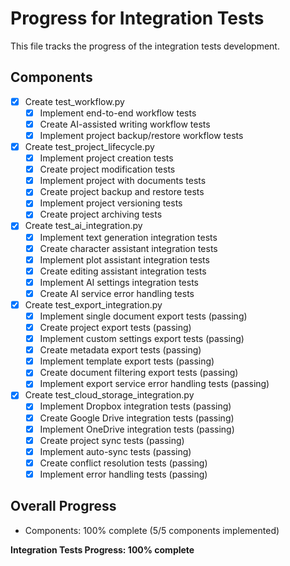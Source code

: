 # Progress for Integration Tests

This file tracks the progress of the integration tests development.

## Components
- [x] Create test_workflow.py
  - [x] Implement end-to-end workflow tests
  - [x] Create AI-assisted writing workflow tests
  - [x] Implement project backup/restore workflow tests

- [x] Create test_project_lifecycle.py
  - [x] Implement project creation tests
  - [x] Create project modification tests
  - [x] Implement project with documents tests
  - [x] Create project backup and restore tests
  - [x] Implement project versioning tests
  - [x] Create project archiving tests

- [x] Create test_ai_integration.py
  - [x] Implement text generation integration tests
  - [x] Create character assistant integration tests
  - [x] Implement plot assistant integration tests
  - [x] Create editing assistant integration tests
  - [x] Implement AI settings integration tests
  - [x] Create AI service error handling tests

- [x] Create test_export_integration.py
  - [x] Implement single document export tests (passing)
  - [x] Create project export tests (passing)
  - [x] Implement custom settings export tests (passing)
  - [x] Create metadata export tests (passing)
  - [x] Implement template export tests (passing)
  - [x] Create document filtering export tests (passing)
  - [x] Implement export service error handling tests (passing)

- [x] Create test_cloud_storage_integration.py
  - [x] Implement Dropbox integration tests (passing)
  - [x] Create Google Drive integration tests (passing)
  - [x] Implement OneDrive integration tests (passing)
  - [x] Create project sync tests (passing)
  - [x] Implement auto-sync tests (passing)
  - [x] Create conflict resolution tests (passing)
  - [x] Implement error handling tests (passing)

## Overall Progress
- Components: 100% complete (5/5 components implemented)

**Integration Tests Progress: 100% complete**
